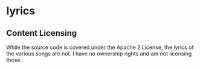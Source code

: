 # lyrics

## Content Licensing
While the source code is covered under the Apache 2 License, the lyrics of the various songs are not.
I have no ownership rights and am not licensing those.